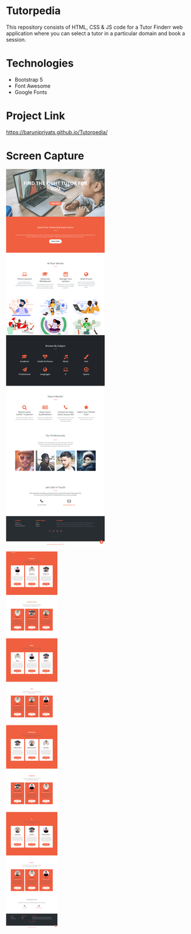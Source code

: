 # Tutorpedia
This repository consists of HTML, CSS & JS code for a Tutor Finderr web application where you can select a tutor in a particular domain and book a session. 

# Technologies
* Bootstrap 5
* Font Awesome
* Google Fonts

# Project Link
https://barunipriyats.github.io/Tutorpedia/

# Screen Capture
![Here is a screenshot of what it looks like](screenshot1.png)

![Here is a screenshot of what it looks like](screenshot2.png)






